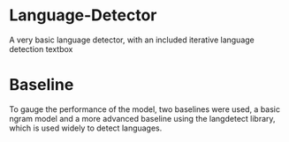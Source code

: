 # Language-Detector
A very basic language detector, with an included iterative language detection textbox

# Baseline
To gauge the performance of the model, two baselines were used, a basic ngram model and a more advanced baseline using the langdetect library, which is used widely to detect languages.
